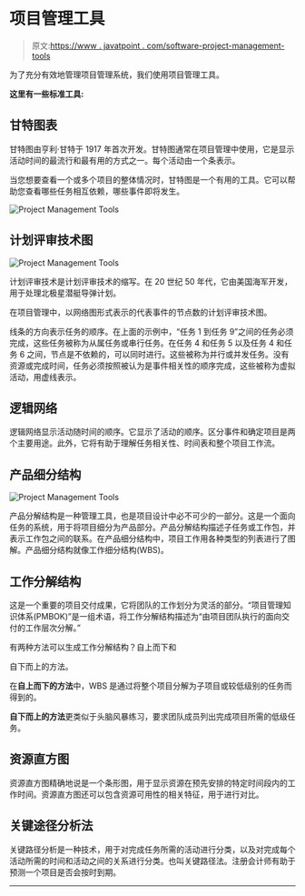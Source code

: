 # 项目管理工具

> 原文:[https://www . javatpoint . com/software-project-management-tools](https://www.javatpoint.com/software-project-management-tools)

为了充分有效地管理项目管理系统，我们使用项目管理工具。

**这里有一些标准工具:**

## 甘特图表

甘特图由亨利·甘特于 1917 年首次开发。甘特图通常在项目管理中使用，它是显示活动时间的最流行和最有用的方式之一。每个活动由一个条表示。

当您想要查看一个或多个项目的整体情况时，甘特图是一个有用的工具。它可以帮助您查看哪些任务相互依赖，哪些事件即将发生。

![Project Management Tools](../Images/a2cf364d1da61424db17075523be3d8f.png)

## 计划评审技术图

![Project Management Tools](../Images/3519f6d889a01a9957eb1b1e67bf46ac.png)

计划评审技术是计划评审技术的缩写。在 20 世纪 50 年代，它由美国海军开发，用于处理北极星潜艇导弹计划。

在项目管理中，以网络图形式表示的代表事件的节点数的计划评审技术图。

线条的方向表示任务的顺序。在上面的示例中，“任务 1 到任务 9”之间的任务必须完成，这些任务被称为从属任务或串行任务。在任务 4 和任务 5 以及任务 4 和任务 6 之间，节点是不依赖的，可以同时进行。这些被称为并行或并发任务。没有资源或完成时间，任务必须按照被认为是事件相关性的顺序完成，这些被称为虚拟活动，用虚线表示。

## 逻辑网络

逻辑网络显示活动随时间的顺序。它显示了活动的顺序。区分事件和确定项目是两个主要用途。此外，它将有助于理解任务相关性、时间表和整个项目工作流。

## 产品细分结构

![Project Management Tools](../Images/2a2251f2d3ced26a998ad63fca7fbc24.png)

产品分解结构是一种管理工具，也是项目设计中必不可少的一部分。这是一个面向任务的系统，用于将项目细分为产品部分。产品分解结构描述子任务或工作包，并表示工作包之间的联系。在产品细分结构中，项目工作用各种类型的列表进行了图解。产品细分结构就像工作细分结构(WBS)。

## 工作分解结构

这是一个重要的项目交付成果，它将团队的工作划分为灵活的部分。“项目管理知识体系(PMBOK)”是一组术语，将工作分解结构描述为“由项目团队执行的面向交付的工作层次分解。”

有两种方法可以生成工作分解结构？自上而下和

自下而上的方法。

在**自上而下的方法**中，WBS 是通过将整个项目分解为子项目或较低级别的任务而得到的。

**自下而上的方法**更类似于头脑风暴练习，要求团队成员列出完成项目所需的低级任务。

## 资源直方图

资源直方图精确地说是一个条形图，用于显示资源在预先安排的特定时间段内的工作时间。资源直方图还可以包含资源可用性的相关特征，用于进行对比。

## 关键途径分析法

关键路径分析是一种技术，用于对完成任务所需的活动进行分类，以及对完成每个活动所需的时间和活动之间的关系进行分类。也叫关键路径法。注册会计师有助于预测一个项目是否会按时到期。

* * *